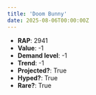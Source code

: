 ```yaml
---
title: 'Doom Bunny'
date: 2025-08-06T00:00:00Z
---
```

- **RAP**: 2941
- **Value**: -1
- **Demand level**: -1
- **Trend**: -1
- **Projected?**: True
- **Hyped?**: True
- **Rare?**: True
